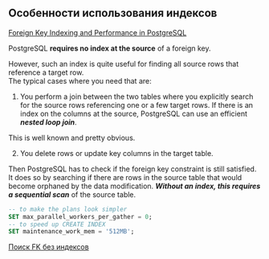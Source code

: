 ## Особенности использования индексов
[Foreign Key Indexing and Performance in PostgreSQL](https://www.cybertec-postgresql.com/en/index-your-foreign-key/)

PostgreSQL **requires no index at the source** of a foreign key.   

However, such an index is quite useful for finding all source rows that reference a target row.    
The typical cases where you need that are:

1. You perform a join between the two tables where you explicitly search for the source rows referencing one or a few target rows. If there is an index on the columns at the source, PostgreSQL can use an efficient ***nested loop join***.

This is well known and pretty obvious.

2. You delete rows or update key columns in the target table.

Then PostgreSQL has to check if the foreign key constraint is still satisfied. It does so by searching if there are rows in the source table that would become orphaned by the data modification. ***Without an index, this requires a sequential scan*** of the source table.

```sql
-- to make the plans look simpler
SET max_parallel_workers_per_gather = 0;
-- to speed up CREATE INDEX
SET maintenance_work_mem = '512MB';
```

[Поиск FK без индексов](https://github.com/AV-ghub/PostgreSQL/blob/main/001%20%D0%90%D0%B4%D0%BC%D0%B8%D0%BD%D0%B8%D1%81%D1%82%D1%80%D0%B8%D1%80%D0%BE%D0%B2%D0%B0%D0%BD%D0%B8%D0%B5/010%20%D0%97%D0%B0%D0%B4%D0%B0%D1%87%D0%B8%20%D0%B0%D0%B4%D0%BC%D0%B8%D0%BD%D0%B8%D1%81%D1%82%D1%80%D0%B8%D1%80%D0%BE%D0%B2%D0%B0%D0%BD%D0%B8%D1%8F/002%20%D0%9F%D0%BE%D0%BB%D0%B5%D0%B7%D0%BD%D1%8B%D0%B5%20%D1%81%D0%BA%D1%80%D0%B8%D0%BF%D1%82%D1%8B.md#%D0%BF%D0%BE%D0%B8%D1%81%D0%BA-fk-%D0%B1%D0%B5%D0%B7-%D0%B8%D0%BD%D0%B4%D0%B5%D0%BA%D1%81%D0%BE%D0%B2)


